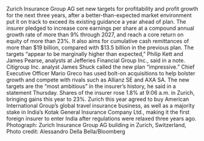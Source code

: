 Zurich Insurance Group AG set new targets for profitability and profit growth for the next three years, after a better-than-expected market environment put it on track to exceed its existing guidance a year ahead of plan.
The insurer pledged to increase core earnings per share at a compound annual growth rate of more than 9% through 2027, and reach a core return on equity of more than 23%. It also aims for cumulative cash remittances of more than $19 billion, compared with $13.5 billion in the previous plan.
The targets “appear to be marginally higher than expected,” Philip Kett and James Pearse, analysts at Jefferies Financial Group Inc., said in a note. Citigroup Inc. analyst James Shuck called the new plan “impressive.”
Chief Executive Officer Mario Greco has used bolt-on acquisitions to help bolster growth and compete with rivals such as Allianz SE and AXA SA. The new targets are the “most ambitious” in the insurer’s history, he said in a statement Thursday.
Shares of the insurer rose 1.8% at 9:06 a.m. in Zurich, bringing gains this year to 23%.
Zurich this year agreed to buy American International Group’s global travel insurance business, as well as a majority stake in India’s Kotak General Insurance Company Ltd., making it the first foreign insurer to enter India after regulations were relaxed three years ago.
Photograph: Zurich Insurance Group AG building in Zurich, Switzerland, Photo credit: Alessandro Della Bella/Bloomberg